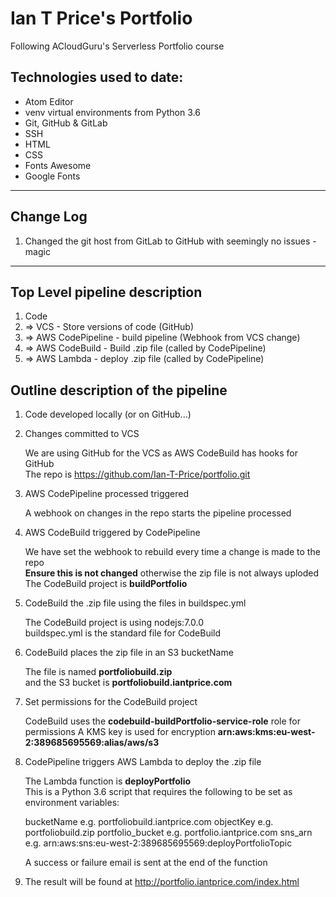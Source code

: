 # Ian T Price's Portfolio

Following ACloudGuru's Serverless Portfolio course

## Technologies used to date:

  * Atom Editor
  * venv virtual environments from Python 3.6
  * Git, GitHub & GitLab
  * SSH
  * HTML
  * CSS
  * Fonts Awesome
  * Google Fonts

---
## Change Log

1. Changed the git host from GitLab to GitHub with seemingly no issues - magic

---
## Top Level pipeline description

1. Code
2. => VCS - Store versions of code (GitHub)
3. => AWS CodePipeline - build pipeline (Webhook from VCS change)
4. => AWS CodeBuild - Build .zip file (called by CodePipeline)
5. => AWS Lambda - deploy .zip file (called by CodePipeline)

## Outline description of the pipeline

1. Code developed locally (or on GitHub...)
2. Changes committed to VCS

   We are using GitHub for the VCS as AWS CodeBuild has hooks for GitHub  
   The repo is <https://github.com/Ian-T-Price/portfolio.git>

3. AWS CodePipeline processed triggered

   A webhook on changes in the repo starts the pipeline processed

4. AWS CodeBuild triggered by CodePipeline

   We have set the webhook to rebuild every time a change is made to the repo  
   **Ensure this is not changed** otherwise the zip file is not always uploded
   The CodeBuild project is __buildPortfolio__

5. CodeBuild the .zip file using the files in buildspec.yml

   The CodeBuild project is using nodejs:7.0.0  
   buildspec.yml is the standard file for CodeBuild

6. CodeBuild places the zip file in an S3 bucketName

   The file is named __portfoliobuild.zip__  
   and the S3 bucket is __portfoliobuild.iantprice.com__  

6. Set permissions for the CodeBuild project

   CodeBuild uses the __codebuild-buildPortfolio-service-role__ role for permissions
   A KMS key is used for encryption __arn:aws:kms:eu-west-2:389685695569:alias/aws/s3__  

7. CodePipeline triggers AWS Lambda to deploy the .zip file

   The Lambda function is __deployPortfolio__  
   This is a Python 3.6 script that requires the following to be set as
   environment variables:

    bucketName          e.g. portfoliobuild.iantprice.com
    objectKey           e.g. portfoliobuild.zip
    portfolio_bucket    e.g. portfolio.iantprice.com
    sns_arn             e.g. arn:aws:sns:eu-west-2:389685695569:deployPortfolioTopic  

    A success or failure email is sent at the end of the function

8. The result will be found at <http://portfolio.iantprice.com/index.html>
